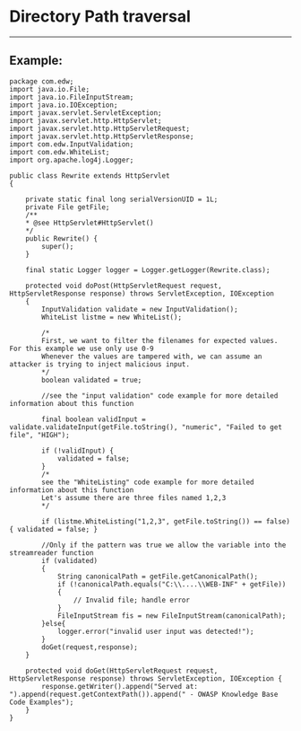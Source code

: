 # Directory Path traversal
-------

## Example:


    package com.edw;
    import java.io.File;
    import java.io.FileInputStream;
    import java.io.IOException;
    import javax.servlet.ServletException;
    import javax.servlet.http.HttpServlet;
    import javax.servlet.http.HttpServletRequest;
    import javax.servlet.http.HttpServletResponse;
    import com.edw.InputValidation;
    import com.edw.WhiteList;
    import org.apache.log4j.Logger;

    public class Rewrite extends HttpServlet
    {

        private static final long serialVersionUID = 1L;
        private File getFile;
        /**
        * @see HttpServlet#HttpServlet()
        */
        public Rewrite() {
            super();
        }
        
        final static Logger logger = Logger.getLogger(Rewrite.class);
        
        protected void doPost(HttpServletRequest request, HttpServletResponse response) throws ServletException, IOException 
        {
            InputValidation validate = new InputValidation();
            WhiteList listme = new WhiteList();

            /*
            First, we want to filter the filenames for expected values. For this example we use only use 0-9
            Whenever the values are tampered with, we can assume an attacker is trying to inject malicious input.           
            */
            boolean validated = true;

            //see the "input validation" code example for more detailed information about this function
            
            final boolean validInput = validate.validateInput(getFile.toString(), "numeric", "Failed to get file", "HIGH");
            
            if (!validInput) { 
                validated = false; 
            }
            /*
            see the "WhiteListing" code example for more detailed information about this function
            Let's assume there are three files named 1,2,3
            */

            if (listme.WhiteListing("1,2,3", getFile.toString()) == false) { validated = false; }

            //Only if the pattern was true we allow the variable into the streamreader function
            if (validated)
            {
                String canonicalPath = getFile.getCanonicalPath();
                if (!canonicalPath.equals("C:\\....\\WEB-INF" + getFile)) 
                {
                    // Invalid file; handle error
                }            	 
                FileInputStream fis = new FileInputStream(canonicalPath);            	
            }else{
                logger.error("invalid user input was detected!");              
            }
            doGet(request,response);
        }
        
        protected void doGet(HttpServletRequest request, HttpServletResponse response) throws ServletException, IOException {
            response.getWriter().append("Served at: ").append(request.getContextPath()).append(" - OWASP Knowledge Base Code Examples");
        }
    }
